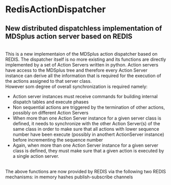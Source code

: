 RedisActionDispatcher
===
New distributed dispatchless implementation of MDSplus action server based on REDIS
---
<br>
This is a new implementaion of the MDSplus action dispatcher based on REDIS. The dispatcher itself is no more existing and its functions are directly implemented by a set of Action Servers written in python. Action servers have access to the MDSplus tree and therefore every Action Server instance can derive all the information that is required for the execution of the actions assigned to that server class. <br> However som degree of overall synchronization is required namely:

  - Action server instances must receive commands for building internal dispatch tables and execute phases
  - Non sequential actions are triggered by the termination of other actions, possibly on different Action Servers
  - When more than one Action Server instance for a given server class is defined, it needs to synchronize with the other Action Server(s) of the same class in order to make sure that all actions with lower sequence number have been execute (possibly in anothert ActionServer instance) before incrementing the sequence number
  - Again, when more than one Action Server instance for a given server class is defined, they must make sure that a given action is executed by a single action server. 
<br>
The above functions are now provided by REDIS via the following two REDIS mechanisms:
in memory hashes
publish-subscribe channels
<br>
